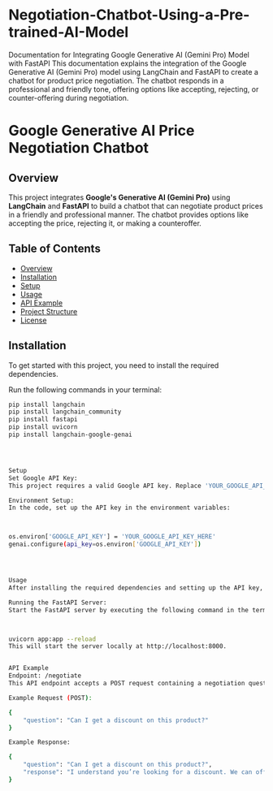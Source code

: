 # Negotiation-Chatbot-Using-a-Pre-trained-AI-Model
Documentation for Integrating Google Generative AI (Gemini Pro) Model with FastAPI
This documentation explains the integration of the Google Generative AI (Gemini Pro) model using LangChain and FastAPI to create a chatbot for product price negotiation. The chatbot responds in a professional and friendly tone, offering options like accepting, rejecting, or counter-offering during negotiation.



# Google Generative AI Price Negotiation Chatbot

## Overview
This project integrates **Google's Generative AI (Gemini Pro)** using **LangChain** and **FastAPI** to build a chatbot that can negotiate product prices in a friendly and professional manner. The chatbot provides options like accepting the price, rejecting it, or making a counteroffer.

## Table of Contents
- [Overview](#overview)
- [Installation](#installation)
- [Setup](#setup)
- [Usage](#usage)
- [API Example](#api-example)
- [Project Structure](#project-structure)
- [License](#license)

## Installation
To get started with this project, you need to install the required dependencies.

Run the following commands in your terminal:

```bash
pip install langchain
pip install langchain_community
pip install fastapi
pip install uvicorn
pip install langchain-google-genai




Setup
Set Google API Key:
This project requires a valid Google API key. Replace 'YOUR_GOOGLE_API_KEY_HERE' in the code with your actual Google API key.

Environment Setup:
In the code, set up the API key in the environment variables:



os.environ['GOOGLE_API_KEY'] = 'YOUR_GOOGLE_API_KEY_HERE'
genai.configure(api_key=os.environ['GOOGLE_API_KEY'])




Usage
After installing the required dependencies and setting up the API key, you can run the application.

Running the FastAPI Server:
Start the FastAPI server by executing the following command in the terminal:



uvicorn app:app --reload
This will start the server locally at http://localhost:8000.


API Example
Endpoint: /negotiate
This API endpoint accepts a POST request containing a negotiation question and returns an AI-generated response.

Example Request (POST):

{
    "question": "Can I get a discount on this product?"
}

Example Response:

{
    "question": "Can I get a discount on this product?",
    "response": "I understand you’re looking for a discount. We can offer a 5% discount on the current price, or you can bundle this product with another to get 10% off. Does this work for you?"
}


